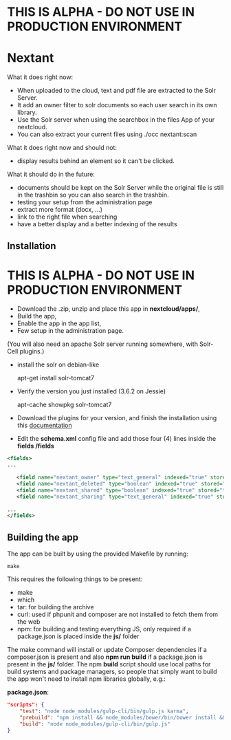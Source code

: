 
# THIS IS ALPHA - DO NOT USE IN PRODUCTION ENVIRONMENT 




# Nextant

What it does right now:
- When uploaded to the cloud, text and pdf file are extracted to the Solr Server.
- It add an owner filter to solr documents so each user search in its own library.
- Use the Solr server when using the searchbox in the files App of your nextcloud.
- You can also extract your current files using ./occ nextant:scan 

What it does right now and should not:
- display results behind an element so it can't be clicked.

What it should do in the future:
- documents should be kept on the Solr Server while the original file is still in the trashbin so you can also search in the trashbin.
- testing your setup from the administration page
- extract more format (docx, ...)
- link to the right file when searching
- have a better display and a better indexing of the results



## Installation
# THIS IS ALPHA - DO NOT USE IN PRODUCTION ENVIRONMENT 

- Download the .zip, unzip and place this app in **nextcloud/apps/**,
- Build the app,
- Enable the app in the app list,
- Few setup in the administration page.

(You will also need an apache Solr server running somewhere, with Solr-Cell plugins.)

- install the solr on debian-like

	apt-get install solr-tomcat7

- Verify the version you just installed (3.6.2 on Jessie)

	apt-cache showpkg solr-tomcat7 

- Download the plugins for your version, and finish the installation using this [documentation](https://wiki.debian.org/Solr)
- Edit the **schema.xml** config file and add those four (4) lines inside the **fields /fields**

```xml
<fields>
...

   <field name="nextant_owner" type="text_general" indexed="true" stored="true"/>
   <field name="nextant_deleted" type="boolean" indexed="true" stored="true"/>
   <field name="nextant_shared" type="boolean" indexed="true" stored="true"/>
   <field name="nextant_sharing" type="text_general" indexed="true" stored="true" multiValued="true"/>
   
...
</fields>
```

## Building the app

The app can be built by using the provided Makefile by running:

    make

This requires the following things to be present:
* make
* which
* tar: for building the archive
* curl: used if phpunit and composer are not installed to fetch them from the web
* npm: for building and testing everything JS, only required if a package.json is placed inside the **js/** folder

The make command will install or update Composer dependencies if a composer.json is present and also **npm run build** if a package.json is present in the **js/** folder. The npm **build** script should use local paths for build systems and package managers, so people that simply want to build the app won't need to install npm libraries globally, e.g.:

**package.json**:
```json
"scripts": {
    "test": "node node_modules/gulp-cli/bin/gulp.js karma",
    "prebuild": "npm install && node_modules/bower/bin/bower install && node_modules/bower/bin/bower update",
    "build": "node node_modules/gulp-cli/bin/gulp.js"
}
```

